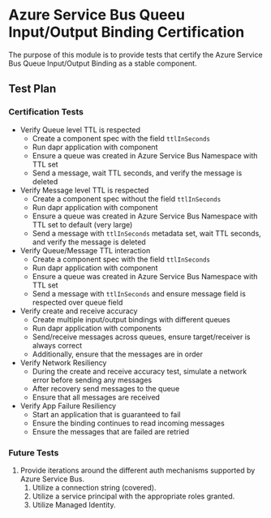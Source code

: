 # Azure Service Bus Queeu Input/Output Binding Certification
The purpose of this module is to provide tests that certify the Azure Service Bus Queue Input/Output Binding as a stable component.

## Test Plan
### Certification Tests
- Verify Queue level TTL is respected
   - Create a component spec with the field `ttlInSeconds`
   - Run dapr application with component
   - Ensure a queue was created in Azure Service Bus Namespace with TTL set
   - Send a message, wait TTL seconds, and verify the message is deleted
- Verify Message level TTL is respected
   - Create a component spec without the field `ttlInSeconds`
   - Run dapr application with component
   - Ensure a queue was created in Azure Service Bus Namespace with TTL set to default (very large)
   - Send a message with `ttlInSeconds` metadata set, wait TTL seconds, and verify the message is deleted
- Verify Queue/Message TTL interaction
   - Create a component spec with the field `ttlInSeconds`
   - Run dapr application with component
   - Ensure a queue was created in Azure Service Bus Namespace with TTL set
   - Send a message with `ttlInSeconds` and ensure message field is respected over queue field
- Verify create and receive accuracy
   - Create multiple input/output bindings with different queues
   - Run dapr application with components
   - Send/receive messages across queues, ensure target/receiver is always correct
   - Additionally, ensure that the messages are in order
- Verify Network Resiliency
   - During the create and receive accuracy test, simulate a network error before sending any messages
   - After recovery send messages to the queue
   - Ensure that all messages are received
- Verify App Failure Resiliency
   - Start an application that is guaranteed to fail
   - Ensure the binding continues to read incoming messages
   - Ensure the messages that are failed are retried

### Future Tests
1. Provide iterations around the different auth mechanisms supported by Azure Service Bus.
   1. Utilize a connection string (covered).
   1. Utilize a service principal with the appropriate roles granted.
   1. Utilize Managed Identity.